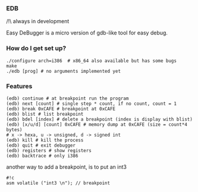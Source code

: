 ### EDB ###
/!\ always in development

Easy DeBugger is a micro version of 
gdb-like tool for easy debug.

### How do I get set up? ###


```
./configure arch=i386  # x86_64 also available but has some bugs
make 
./edb [prog] # no arguments implemented yet

```



### Features ###

```
(edb) continue # at breakpoint run the program
(edb) next [count] # single step * count, if no count, count = 1
(edb) break 0xCAFE # breakpoint at 0xCAFE
(edb) blist # list breakpoint
(edb) bdel [index] # delete a breakpoint (index is display with blist)
(edb) [x/u/d] [count] 0xCAFE # memory dump at 0xCAFE (size = count*4 bytes)
# x -> hexa, u -> unsigned, d -> signed int
(edb) kill # kill the process
(edb) quit # exit debugger
(edb) registers # show registers
(edb) backtrace # only i386

```


another way to add a breakpoint, is to put an int3 


```
#!c
asm volatile ("int3 \n"); // breakpoint
```
